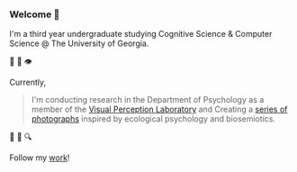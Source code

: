 ### Welcome 👋

I'm a third year undergraduate studying Cognitive Science & Computer Science @ The University of Georgia.

🧠 💾 👁️

Currently,
> I'm conducting research in the Department of Psychology as a member of the <a href="https://research.franklin.uga.edu/visual-perception-laboratory/" target="_blank">Visual Perception Laboratory</a> and
> Creating a <a href="https://www.austinkral.com/persistence-of-vision#1" target="_blank">series of photographs</a> inspired by ecological psychology and biosemiotics. 

🌱 🐜 🔍

Follow my <a href="https://www.instagram.com/austinkral/" target="_blank">work</a>!

<!--
**austinkral/austinkral** is a ✨ _special_ ✨ repository because its `README.md` (this file) appears on your GitHub profile.

Here are some ideas to get you started:

- 🔭 I’m currently working on ...
- 🌱 I’m currently learning ...
- 👯 I’m looking to collaborate on ...
- 🤔 I’m looking for help with ...
- 💬 Ask me about ...
- 📫 How to reach me: ...
- 😄 Pronouns: ...
- ⚡ Fun fact: ...
-->
